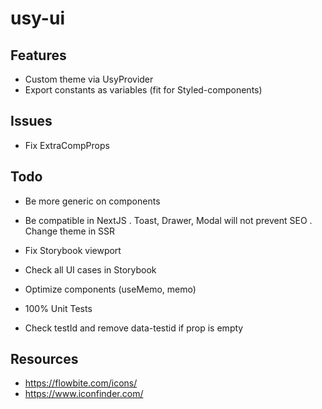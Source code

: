 # usy-ui

## Features

- Custom theme via UsyProvider
- Export constants as variables (fit for Styled-components)

## Issues

- Fix ExtraCompProps

## Todo

- Be more generic on components
- Be compatible in NextJS
  . Toast, Drawer, Modal will not prevent SEO
  . Change theme in SSR

- Fix Storybook viewport
- Check all UI cases in Storybook
- Optimize components (useMemo, memo)
- 100% Unit Tests
- Check testId and remove data-testid if prop is empty

## Resources

- https://flowbite.com/icons/
- https://www.iconfinder.com/
